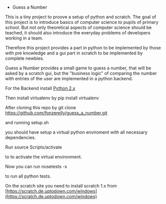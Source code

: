 * Guess a Number

This is a tiny project to proove a setup of python and scratch. The goal of this project is to introduce basics of computer science to pupils of primary school.
But not only theoretical aspects of computer science should be teached, it should also introduce the everyday problems of developers working in a team.

Therefore this project provides a part in python to be implemented by those with pre knowledge and a gui part in scratch to be implemented by complete newbies.

Guess a Number provides a small game to guess a number, that will be asked by a scratch gui, but the "business logic" of comparing the number with entries
of the user are implemented in a python backend.

For the Backend install [Python 2.x](https://www.python.org/downloads/)

Then install virtualenv by
pip install virtualenv

After cloning this repo by
git clone https://github.com/fonzerelly/guess_a_number.git

and running setup.sh

you should have setup a virtual python enviroment with all necessary dependencies.

Run
source Scripts/activate

to to activate the virtual environment.

Now you can run
nosetests -s

to run all python tests.

On the scratch site you need to install scratch 1.x from [https://scratch.de.uptodown.com/windows](https://scratch.de.uptodown.com/windows)

